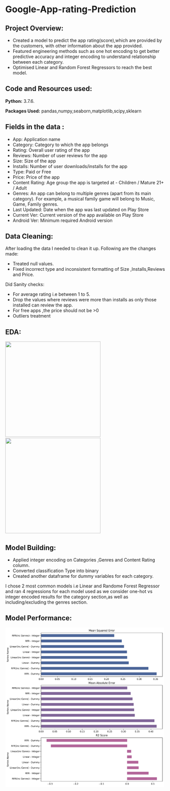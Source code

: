 # Google-App-rating-Prediction
## Project Overview:
- Created a model to predict the app rating(score),which are provided by the customers, with other information about the app provided.
- Featured engineering methods such as one hot encoding to get better predictive accuracy and integer encoding to understand relationship between each category.
- Optimised Linear and Random Forest Regressors to reach the best model.

## Code and Resources used:
**Python:** 3.7.6.

**Packages Used:** pandas,numpy,seaborn,matplotlib,scipy,sklearn

## Fields in the data :
- App: Application name
- Category: Category to which the app belongs 
- Rating: Overall user rating of the app
- Reviews: Number of user reviews for the app
- Size: Size of the app
- Installs: Number of user downloads/installs for the app
- Type: Paid or Free
- Price: Price of the app
- Content Rating: Age group the app is targeted at - Children / Mature 21+ / Adult
- Genres: An app can belong to multiple genres (apart from its main category). For example, a musical family game will belong to Music, Game, Family genres.
- Last Updated: Date when the app was last updated on Play Store
- Current Ver: Current version of the app available on Play Store
- Android Ver: Minimum required Android version

## Data Cleaning:
After loading the data I needed to clean it up.
Following are the changes made:
- Treated null values.
- Fixed incorrect type and inconsistent formatting of Size ,Installs,Reviews and Price.

Did Sanity checks: 
+ For average rating i.e between 1 to 5.
+ Drop the values where reviews were more than installs as only those installed can review the app.
+ For free apps ,the price should not be >0
+ Outliers treatment

## EDA:
<img src='download(1).jpg' width='300' height='300'><img src='download.jpg' width='300' height='300'>


## Model Building:

- Applied integer encoding on Categories ,Genres and Content Rating column.
- Converted classification Type into binary
- Created another dataframe for dummy variables for each category.

I chose 2 most common models i.e Linear  and Randome Forest Regressor and ran 4 regressions for each model used as we consider one-hot vs integer encoded results for the category section,as well as including/excluding the genres section.

## Model Performance:

<img src='googleproject.jpg' width='500' height='500'>


















